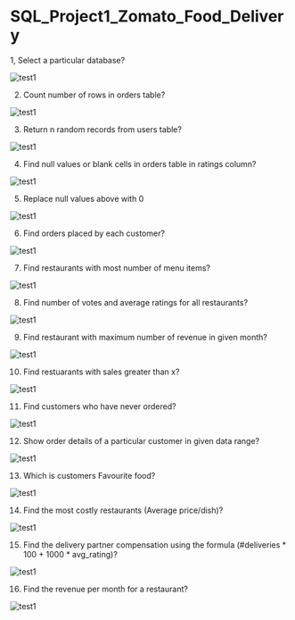 # SQL_Project1_Zomato_Food_Delivery

1, Select a particular database?

![test1](https://github.com/Mervin50/SQL_Project1_Zomato_Food_Delivery/assets/167336864/c7fc5670-80c2-461e-be62-17244879fb10)

2. Count number of rows in orders table?

![test1](https://github.com/Mervin50/SQL_Project1_Zomato_Food_Delivery/assets/167336864/7d43d533-c1ab-4099-af59-9a3e0f187b29)

3. Return n random records from users table?

![test1](https://github.com/Mervin50/SQL_Project1_Zomato_Food_Delivery/assets/167336864/4e325f2b-6d6a-4549-a077-b13ec5c79a87)

4. Find null values or blank cells in orders table in ratings column?

![test1](https://github.com/Mervin50/SQL_Project1_Zomato_Food_Delivery/assets/167336864/3f46bf00-9674-4005-a421-b9cb04faa3c5)

5. Replace null values above with 0

![test1](https://github.com/Mervin50/SQL_Project1_Zomato_Food_Delivery/assets/167336864/265dce29-c770-4956-b84b-db78dfcb8b0b)

6. Find orders placed by each customer?

![test1](https://github.com/Mervin50/SQL_Project1_Zomato_Food_Delivery/assets/167336864/27f42c20-85f3-40d5-873b-253bb06f4866)

7. Find restaurants with most number of menu items?

![test1](https://github.com/Mervin50/SQL_Project1_Zomato_Food_Delivery/assets/167336864/0e2360a8-c00f-407b-a6b0-1e7dacfa061c)

8. Find number of votes and average ratings for all restaurants?

![test1](https://github.com/Mervin50/SQL_Project1_Zomato_Food_Delivery/assets/167336864/d8d10095-255e-49e2-9920-f19a7cf75361)

9. Find restaurant with maximum number of revenue in given month?

![test1](https://github.com/Mervin50/SQL_Project1_Zomato_Food_Delivery/assets/167336864/af1a98b1-2caf-4ffa-9515-59e87f102f60)

10. Find restuarants with sales greater than x?

![test1](https://github.com/Mervin50/SQL_Project1_Zomato_Food_Delivery/assets/167336864/2dba4661-9696-4c38-a33f-93f71c98dffc)

11. Find customers who have never ordered?

![test1](https://github.com/Mervin50/SQL_Project1_Zomato_Food_Delivery/assets/167336864/d31183d0-2641-4ec9-8db6-b58b0d3f597a)

12. Show order details of a particular customer in given data range?

![test1](https://github.com/Mervin50/SQL_Project1_Zomato_Food_Delivery/assets/167336864/85108c4b-8f4c-4b01-b33a-2a260b1e9ee8)

13. Which is customers Favourite food?

![test1](https://github.com/Mervin50/SQL_Project1_Zomato_Food_Delivery/assets/167336864/ffece47f-2236-42e0-9042-a58ceb0cbdc2)

14. Find the most costly restaurants (Average price/dish)?

![test1](https://github.com/Mervin50/SQL_Project1_Zomato_Food_Delivery/assets/167336864/7a591c26-f2b5-4fdf-94f2-f97cfc6a94ea)

15. Find the delivery partner compensation using the formula (#deliveries * 100 + 1000 * avg_rating)?

![test1](https://github.com/Mervin50/SQL_Project1_Zomato_Food_Delivery/assets/167336864/fa9b6c3c-c57d-45e4-ab8f-36962fb8270c)

16. Find the revenue per month for a restaurant?

![test1](https://github.com/Mervin50/SQL_Project1_Zomato_Food_Delivery/assets/167336864/462c6b5e-04f4-48c6-b25f-91a1b650db38)




 






















